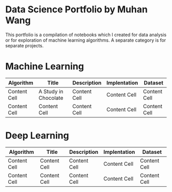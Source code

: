 # Data Science Portfolio by Muhan Wang
This portfolio is a compilation of notebooks which I created for data analysis or for exploration of machine learning algorithms. A separate category is for separate projects.


# Machine Learning

|   Algorithm   |     Title     |  Description  | Implentation  |    Dataset    |
| ------------- | -------------         | ------------- | ------------- | ------------- |
| Content Cell  | A Study in Chocolate  | Content Cell  | Content Cell  | Content Cell  |
| Content Cell  | Content Cell  | Content Cell  | Content Cell  | Content Cell  |


# Deep Learning

|   Algorithm   |     Title     |  Description  | Implentation  |    Dataset    |
| ------------- | ------------- | ------------- | ------------- | ------------- |
| Content Cell  | Content Cell  | Content Cell  | Content Cell  | Content Cell  |
| Content Cell  | Content Cell  | Content Cell  | Content Cell  | Content Cell  |
